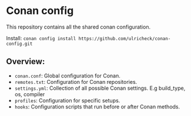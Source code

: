 # Conan config
This repository contains all the shared conan configuration.

Install: `conan config install https://github.com/ulricheck/conan-config.git`

## Overview:
- `conan.conf`: Global configuration for Conan.
- `remotes.txt`: Configuration for Conan repositories.
- `settings.yml`: Collection of all possible Conan settings. E.g build_type, os, compiler
- `profiles`: Configuration for specific setups.
- `hooks`: Configuration scripts that run before or after Conan methods.
